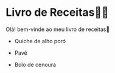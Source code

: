 # Livro de Receitas:woman_cook:

Olá! bem-vinde ao meu livro de receitas:bookmark_tabs:

- Quiche de alho poró

- Pavê 

- Bolo de cenoura



